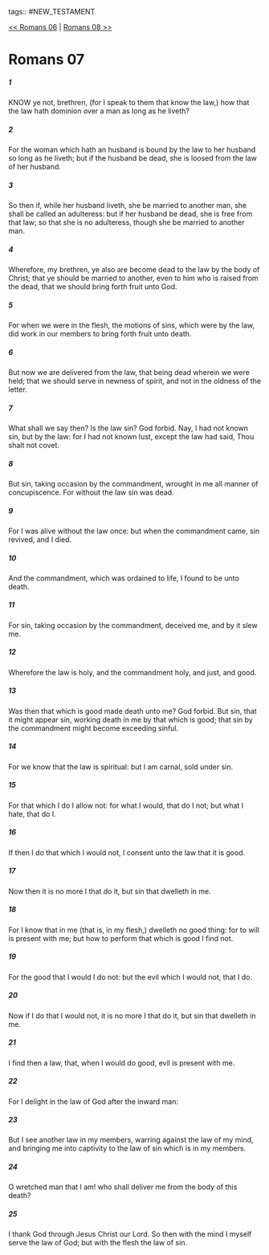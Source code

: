 tags:: #NEW_TESTAMENT

[<< Romans 06](NEW_TESTAMENT/06_Romans/Romans_06.md) | [Romans 08 >>](NEW_TESTAMENT/06_Romans/Romans_08.md)

# Romans 07

##### 1

KNOW ye not, brethren, (for I speak to them that know the law,) how that the law hath dominion over a man as long as he liveth?

##### 2

For the woman which hath an husband is bound by the law to her husband so long as he liveth; but if the husband be dead, she is loosed from the law of her husband.

##### 3

So then if, while her husband liveth, she be married to another man, she shall be called an adulteress: but if her husband be dead, she is free from that law; so that she is no adulteress, though she be married to another man.

##### 4

Wherefore, my brethren, ye also are become dead to the law by the body of Christ; that ye should be married to another, even to him who is raised from the dead, that we should bring forth fruit unto God.

##### 5

For when we were in the flesh, the motions of sins, which were by the law, did work in our members to bring forth fruit unto death.

##### 6

But now we are delivered from the law, that being dead wherein we were held; that we should serve in newness of spirit, and not in the oldness of the letter.

##### 7

What shall we say then? Is the law sin? God forbid. Nay, I had not known sin, but by the law: for I had not known lust, except the law had said, Thou shalt not covet.

##### 8

But sin, taking occasion by the commandment, wrought in me all manner of concupiscence. For without the law sin was dead.

##### 9

For I was alive without the law once: but when the commandment came, sin revived, and I died.

##### 10

And the commandment, which was ordained to life, I found to be unto death.

##### 11

For sin, taking occasion by the commandment, deceived me, and by it slew me.

##### 12

Wherefore the law is holy, and the commandment holy, and just, and good.

##### 13

Was then that which is good made death unto me? God forbid. But sin, that it might appear sin, working death in me by that which is good; that sin by the commandment might become exceeding sinful.

##### 14

For we know that the law is spiritual: but I am carnal, sold under sin.

##### 15

For that which I do I allow not: for what I would, that do I not; but what I hate, that do I.

##### 16

If then I do that which I would not, I consent unto the law that it is good.

##### 17

Now then it is no more I that do it, but sin that dwelleth in me.

##### 18

For I know that in me (that is, in my flesh,) dwelleth no good thing: for to will is present with me; but how to perform that which is good I find not.

##### 19

For the good that I would I do not: but the evil which I would not, that I do.

##### 20

Now if I do that I would not, it is no more I that do it, but sin that dwelleth in me.

##### 21

I find then a law, that, when I would do good, evil is present with me.

##### 22

For I delight in the law of God after the inward man:

##### 23

But I see another law in my members, warring against the law of my mind, and bringing me into captivity to the law of sin which is in my members.

##### 24

O wretched man that I am! who shall deliver me from the body of this death?

##### 25

I thank God through Jesus Christ our Lord. So then with the mind I myself serve the law of God; but with the flesh the law of sin.
